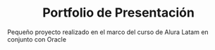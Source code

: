 <h1 align="center">Portfolio de Presentación</h1>
<p>Pequeño proyecto realizado en el marco del curso de Alura Latam en conjunto con Oracle</p>
